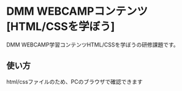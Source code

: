 # DMM WEBCAMPコンテンツ [HTML/CSSを学ぼう]

DMM WEBCAMP学習コンテンツHTML/CSSを学ぼうの研修課題です。

## 使い方

html/cssファイルのため、PCのブラウザで確認できます